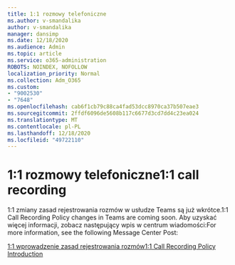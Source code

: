 ```yaml
---
title: 1:1 rozmowy telefoniczne
ms.author: v-smandalika
author: v-smandalika
manager: dansimp
ms.date: 12/18/2020
ms.audience: Admin
ms.topic: article
ms.service: o365-administration
ROBOTS: NOINDEX, NOFOLLOW
localization_priority: Normal
ms.collection: Adm_O365
ms.custom:
- "9002530"
- "7648"
ms.openlocfilehash: cab6f1cb79c88ca4fad53dcc8970ca37b507eae3
ms.sourcegitcommit: 2ffdf6096de5608b117c6677d3cd7dd4c23ea024
ms.translationtype: MT
ms.contentlocale: pl-PL
ms.lasthandoff: 12/18/2020
ms.locfileid: "49722110"
---
```

# <a name="11-call-recording"></a><span data-ttu-id="9f348-102">1:1 rozmowy telefoniczne</span><span class="sxs-lookup"><span data-stu-id="9f348-102">1:1 call recording</span></span>

<span data-ttu-id="9f348-103">1:1 zmiany zasad rejestrowania rozmów w usłudze Teams są już wkrótce.</span><span class="sxs-lookup"><span data-stu-id="9f348-103">1:1 Call Recording Policy changes in Teams are coming soon.</span></span> <span data-ttu-id="9f348-104">Aby uzyskać więcej informacji, zobacz następujący wpis w centrum wiadomości:</span><span class="sxs-lookup"><span data-stu-id="9f348-104">For more information, see the following Message Center Post:</span></span>

[<span data-ttu-id="9f348-105">1:1 wprowadzenie zasad rejestrowania rozmów</span><span class="sxs-lookup"><span data-stu-id="9f348-105">1:1 Call Recording Policy Introduction</span></span>](https://admin.microsoft.com/AdminPortal/Home)
